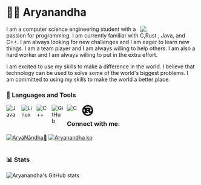 # 🏄‍♂️ Aryanandha 

<img align='right' src='https://github.com/Rishit-dagli/Rishit-dagli/blob/master/images/octocat-anime.gif' width='150"'>

I am a computer science engineering student with a passion for programming. I am currently familiar with C,Rust , Java, and C++. I am always looking for new challenges and I am eager to learn new things. I am a team player and I am always willing to help others. I am also a hard worker and I am always willing to put in the extra effort.

I am excited to use my skills to make a difference in the world. I believe that technology can be used to solve some of the world's biggest problems. I am committed to using my skills to make the world a better place.


### 🧰 Languages and Tools

<img align="left" alt="Java" width="30px" style="padding-right:10px;" src="https://cdn.jsdelivr.net/gh/devicons/devicon/icons/java/java-original.svg"/>
<img align="left" alt="Linux" width="30px" style="padding-right:10px;" src="https://cdn.jsdelivr.net/gh/devicons/devicon/icons/linux/linux-original.svg" />

<img align="left" alt="C++" width="30px" style="padding-right:10px;" src="https://cdn.jsdelivr.net/gh/devicons/devicon/icons/cplusplus/cplusplus-line.svg" />
<img align="left" alt="GitHub" width="30px" style="padding-right:10px;" src="https://cdn.jsdelivr.net/gh/devicons/devicon/icons/github/github-original.svg" />
<img align="left" alt="C" width="30px" style="padding-right:10px;" src="https://cdn.jsdelivr.net/gh/devicons/devicon/icons/c/c-original.svg" />
<img align="left" alt="Rust" width="30px" style="padding-right:10px;" src="https://raw.githubusercontent.com/devicons/devicon/v2.15.1/icons/rust/rust-plain.svg" />
<br />

### Connect with me:

<a href="https://www.instagram.com/aryanandhakp/?igshid=OTk0YzhjMDVlZA%3D%3D" target="blank"><img align="center" src="https://raw.githubusercontent.com/rahuldkjain/github-profile-readme-generator/master/src/images/icons/Social/instagram.svg" alt="AryàNândha🎀" height="30" width="40" /></a>
<a href="https://www.linkedin.com/in/aryanandha-kp-83b658268/" target="blank"><img align="center" src="https://raw.githubusercontent.com/gauravghongde/social-icons/master/SVG/Color/LinkedIN.svg" alt="Aryanandha kp" height="30" width="40" /></a>

#



### 📊 Stats
![Aryanandha's GitHub stats](https://github-readme-stats.vercel.app/api?username=Aryanandhakp66&show_icons=true&theme=gruvbox)

<!-- ![GitHub Streak](https://streak-stats.demolab.com?user=HriThik-MaNoj&theme=gruvbox&border_radius=4.5) -->


